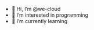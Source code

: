 - 👋 Hi, I’m @we-cloud
- 👀 I’m interested in programming 
- 🌱 I’m currently learning 


<!---
we-cloud/we-cloud is a ✨ special ✨ repository because its `README.md` (this file) appears on your GitHub profile.
You can click the Preview link to take a look at your changes.
--->
